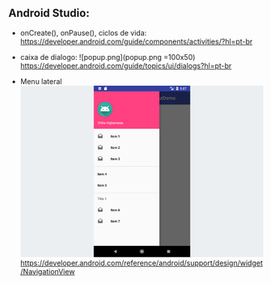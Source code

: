 ## Android Studio: ##

* onCreate(), onPause(), ciclos de vida: 
https://developer.android.com/guide/components/activities/?hl=pt-br

* caixa de dialogo:  ![popup.png](popup.png =100x50)
https://developer.android.com/guide/topics/ui/dialogs?hl=pt-br

* Menu lateral  ![menu.png](menu.png)
https://developer.android.com/reference/android/support/design/widget/NavigationView

